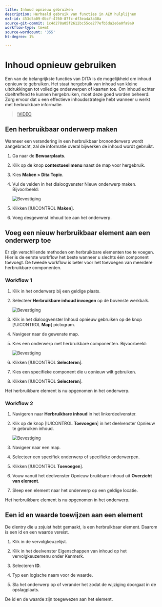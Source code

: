 ```yaml
---
title: Inhoud opnieuw gebruiken
description: Herhaald gebruik van functies in AEM hulplijnen
exl-id: 453c5a09-0bcf-4760-87fc-df3ea4a3a30a
source-git-commit: 1c4d278a05f2612bc55ce277efb5da2e6a0fa9a9
workflow-type: tm+mt
source-wordcount: '355'
ht-degree: 1%

---
```


# Inhoud opnieuw gebruiken

Een van de belangrijkste functies van DITA is de mogelijkheid om inhoud opnieuw te gebruiken. Het staat hergebruik van inhoud van kleine uitdrukkingen tot volledige onderwerpen of kaarten toe.  Om inhoud echter doeltreffend te kunnen hergebruiken, moet deze goed worden beheerd. Zorg ervoor dat u een effectieve inhoudsstrategie hebt wanneer u werkt met herbruikbare informatie.

>[!VIDEO](https://video.tv.adobe.com/v/342757?quality=12&learn=on)

## Een herbruikbaar onderwerp maken

Wanneer een verandering in een herbruikbaar brononderwerp wordt aangebracht, zal de informatie overal bijwerken de inhoud wordt gebruikt.

1. Ga naar de **Bewaarplaats**.

2. Klik op de knop **contextueel menu** naast de map voor hergebruik.

3. Kies **Maken > Dita Topic**.

4. Vul de velden in het dialoogvenster Nieuw onderwerp maken. Bijvoorbeeld:

   ![Bevestiging](images/lesson-8/new-topic-dialog.png)

5. Klikken [!UICONTROL **Maken**].

6. Voeg desgewenst inhoud toe aan het onderwerp.

## Voeg een nieuw herbruikbaar element aan een onderwerp toe

Er zijn verschillende methoden om herbruikbare elementen toe te voegen. Hier is de eerste workflow het beste wanneer u slechts één component toevoegt. De tweede workflow is beter voor het toevoegen van meerdere herbruikbare componenten.

### Workflow 1

1. Klik in het onderwerp bij een geldige plaats.

2. Selecteer **Herbruikbare inhoud invoegen** op de bovenste werkbalk.

   ![Bevestiging](images/lesson-8/insert-reuse-icon.png)

3. Klik in het dialoogvenster Inhoud opnieuw gebruiken op de knop [!UICONTROL **Map**] pictogram.

4. Navigeer naar de gewenste map.

5. Kies een onderwerp met herbruikbare componenten.
Bijvoorbeeld:

   ![Bevestiging](images/lesson-8/reusable-topic.png)

6. Klikken [!UICONTROL **Selecteren**].

7. Kies een specifieke component die u opnieuw wilt gebruiken.

8. Klikken [!UICONTROL **Selecteren**].

Het herbruikbare element is nu opgenomen in het onderwerp.

### Workflow 2

1. Navigeren naar **Herbruikbare inhoud** in het linkerdeelvenster.

2. Klik op de knop [!UICONTROL **Toevoegen**] in het deelvenster Opnieuw te gebruiken inhoud.

   ![Bevestiging](images/lesson-8/reuse-contents-icon.png)

3. Navigeer naar een map.

4. Selecteer een specifiek onderwerp of specifieke onderwerpen.

5. Klikken [!UICONTROL **Toevoegen**].

6. Vouw vanuit het deelvenster Opnieuw bruikbare inhoud uit **Overzicht van element**.

7. Sleep een element naar het onderwerp op een geldige locatie.

Het herbruikbare element is nu opgenomen in het onderwerp.

## Een id en waarde toewijzen aan een element

De dlentry die u zojuist hebt gemaakt, is een herbruikbaar element. Daarom is een id en een waarde vereist.

1. Klik in de vervolgkeuzelijst.

2. Klik in het deelvenster Eigenschappen van inhoud op het vervolgkeuzemenu onder Kenmerk.

3. Selecteren **ID**.

4. Typ een logische naam voor de waarde.

5. Sla het onderwerp op of verander het zodat de wijziging doorgaat in de opslagplaats.

De id en de waarde zijn toegewezen aan het element.
